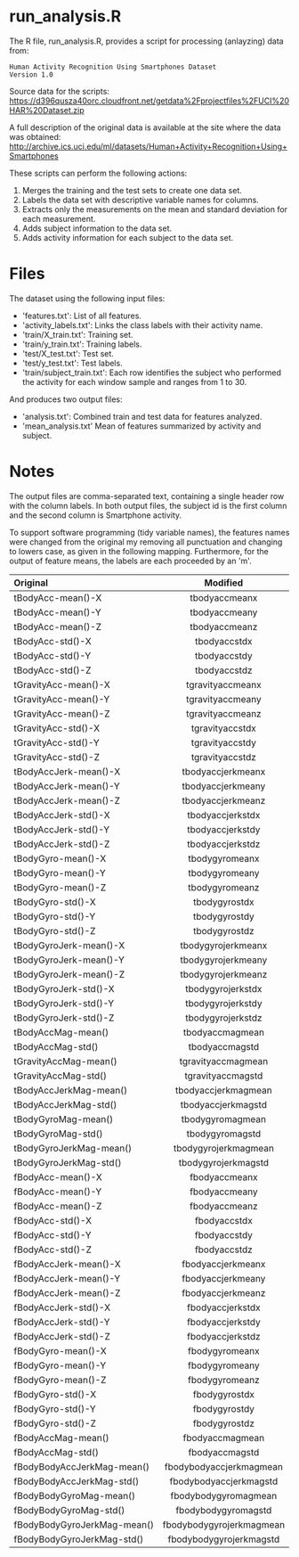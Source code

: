 run_analysis.R
===============
The R file, run_analysis.R, provides a script for processing (anlayzing) 
data from: 
 
    Human Activity Recognition Using Smartphones Dataset
    Version 1.0

Source data for the scripts:
https://d396qusza40orc.cloudfront.net/getdata%2Fprojectfiles%2FUCI%20HAR%20Dataset.zip

A full description of the original data is available at the site where the data was 
obtained:
http://archive.ics.uci.edu/ml/datasets/Human+Activity+Recognition+Using+Smartphones


These scripts can perform the following actions: 

1. Merges the training and the test sets to create one data set.
2. Labels the data set with descriptive variable names for columns. 
3. Extracts only the measurements on the mean and standard deviation for each measurement.
4. Adds subject information to the data set. 
5. Adds activity information for each subject to the data set.  

Files
==================

The dataset using the following input files:

- 'features.txt': List of all features.
- 'activity_labels.txt': Links the class labels with their activity name.
- 'train/X_train.txt': Training set.
- 'train/y_train.txt': Training labels.
- 'test/X_test.txt': Test set.
- 'test/y_test.txt': Test labels.
- 'train/subject_train.txt': Each row identifies the subject who 
performed the activity for each window sample and ranges from 1 to 30. 

And produces two output files:

- 'analysis.txt':  Combined train and test data for features analyzed. 
- 'mean_analysis.txt'  Mean of features summarized by activity and subject. 

Notes
===========================

The output files are comma-separated text, containing a single header row with the 
column labels. In both output files, the subject id is the first column and the 
second column is Smartphone activity. 

To support software programming (tidy variable names), the features names were 
changed from the original my removing all punctuation and changing to lowers case,
as given in the following mapping. Furthermore, for the output of feature means, 
the labels are each proceeded by an 'm'. 

| Original       | Modified     | 
| :------------- | :----------: | 
| tBodyAcc-mean()-X            | tbodyaccmeanx |
| tBodyAcc-mean()-Y            | tbodyaccmeany |
| tBodyAcc-mean()-Z            |  tbodyaccmeanz | 
| tBodyAcc-std()-X             |  tbodyaccstdx |
| tBodyAcc-std()-Y             |  tbodyaccstdy |
| tBodyAcc-std()-Z             |  tbodyaccstdz |
| tGravityAcc-mean()-X         |  tgravityaccmeanx |
| tGravityAcc-mean()-Y         |  tgravityaccmeany |
| tGravityAcc-mean()-Z         |  tgravityaccmeanz |
| tGravityAcc-std()-X          |  tgravityaccstdx |
| tGravityAcc-std()-Y          |  tgravityaccstdy |
| tGravityAcc-std()-Z          |  tgravityaccstdz |
| tBodyAccJerk-mean()-X        |  tbodyaccjerkmeanx | 
| tBodyAccJerk-mean()-Y        |  tbodyaccjerkmeany | 
| tBodyAccJerk-mean()-Z        |  tbodyaccjerkmeanz | 
| tBodyAccJerk-std()-X         |  tbodyaccjerkstdx | 
| tBodyAccJerk-std()-Y         |  tbodyaccjerkstdy | 
| tBodyAccJerk-std()-Z         |  tbodyaccjerkstdz | 
| tBodyGyro-mean()-X           |  tbodygyromeanx | 
| tBodyGyro-mean()-Y           |  tbodygyromeany | 
| tBodyGyro-mean()-Z           |  tbodygyromeanz | 
| tBodyGyro-std()-X            |  tbodygyrostdx | 
| tBodyGyro-std()-Y            |  tbodygyrostdy | 
| tBodyGyro-std()-Z            |  tbodygyrostdz | 
| tBodyGyroJerk-mean()-X       |  tbodygyrojerkmeanx | 
| tBodyGyroJerk-mean()-Y       |  tbodygyrojerkmeany | 
| tBodyGyroJerk-mean()-Z       |  tbodygyrojerkmeanz | 
| tBodyGyroJerk-std()-X        |  tbodygyrojerkstdx | 
| tBodyGyroJerk-std()-Y        |  tbodygyrojerkstdy  | 
| tBodyGyroJerk-std()-Z        |  tbodygyrojerkstdz | 
| tBodyAccMag-mean()           |  tbodyaccmagmean | 
| tBodyAccMag-std()            |  tbodyaccmagstd | 
| tGravityAccMag-mean()        |  tgravityaccmagmean | 
| tGravityAccMag-std()         |  tgravityaccmagstd | 
| tBodyAccJerkMag-mean()       |  tbodyaccjerkmagmean | 
| tBodyAccJerkMag-std()        |  tbodyaccjerkmagstd | 
| tBodyGyroMag-mean()          |  tbodygyromagmean | 
| tBodyGyroMag-std()           |  tbodygyromagstd | 
| tBodyGyroJerkMag-mean()      |  tbodygyrojerkmagmean | 
| tBodyGyroJerkMag-std()       |  tbodygyrojerkmagstd | 
| fBodyAcc-mean()-X            |  fbodyaccmeanx | 
| fBodyAcc-mean()-Y            |  fbodyaccmeany | 
| fBodyAcc-mean()-Z            |  fbodyaccmeanz | 
| fBodyAcc-std()-X             |  fbodyaccstdx | 
| fBodyAcc-std()-Y             |  fbodyaccstdy | 
| fBodyAcc-std()-Z             |  fbodyaccstdz | 
| fBodyAccJerk-mean()-X        |  fbodyaccjerkmeanx | 
| fBodyAccJerk-mean()-Y        |  fbodyaccjerkmeany | 
| fBodyAccJerk-mean()-Z        |  fbodyaccjerkmeanz | 
| fBodyAccJerk-std()-X         |  fbodyaccjerkstdx | 
| fBodyAccJerk-std()-Y         |  fbodyaccjerkstdy | 
| fBodyAccJerk-std()-Z         |  fbodyaccjerkstdz | 
| fBodyGyro-mean()-X           |  fbodygyromeanx | 
| fBodyGyro-mean()-Y           |  fbodygyromeany | 
| fBodyGyro-mean()-Z           |  fbodygyromeanz | 
| fBodyGyro-std()-X            |  fbodygyrostdx | 
| fBodyGyro-std()-Y            |  fbodygyrostdy | 
| fBodyGyro-std()-Z            |  fbodygyrostdz | 
| fBodyAccMag-mean()           |  fbodyaccmagmean | 
| fBodyAccMag-std()            |  fbodyaccmagstd | 
| fBodyBodyAccJerkMag-mean()   |  fbodybodyaccjerkmagmean | 
| fBodyBodyAccJerkMag-std()    |  fbodybodyaccjerkmagstd | 
| fBodyBodyGyroMag-mean()      |  fbodybodygyromagmean | 
| fBodyBodyGyroMag-std()       |  fbodybodygyromagstd | 
| fBodyBodyGyroJerkMag-mean()  |  fbodybodygyrojerkmagmean | 
| fBodyBodyGyroJerkMag-std()   |  fbodybodygyrojerkmagstd | 

